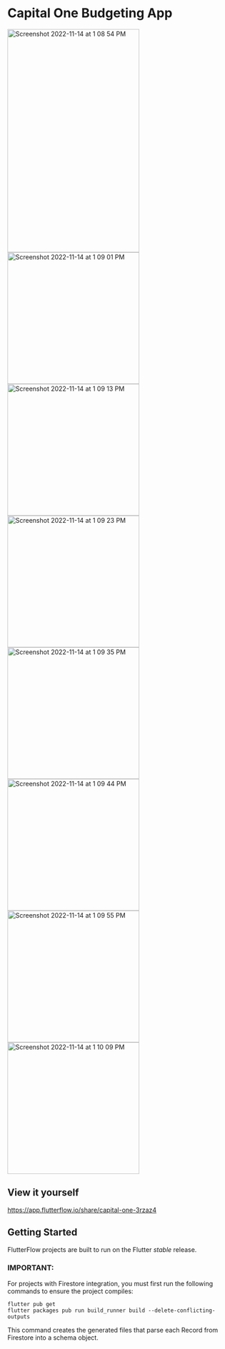 # Capital One Budgeting App

<p float="left">
  
  <img width="295" height="500" alt="Screenshot 2022-11-14 at 1 08 54 PM" src="https://user-images.githubusercontent.com/114526183/201746855-3531bc39-9f6f-42d2-9c3f-1a6978f30254.png">
  <img width="295" alt="Screenshot 2022-11-14 at 1 09 01 PM" src="https://user-images.githubusercontent.com/114526183/201746886-bba58940-fe20-4c14-89d1-ca7efbdc48d0.png">
  <img width="295" alt="Screenshot 2022-11-14 at 1 09 13 PM" src="https://user-images.githubusercontent.com/114526183/201745875-b93682aa-d5dc-4df6-9a79-8018add4b813.png">
<img width="295" alt="Screenshot 2022-11-14 at 1 09 23 PM" src="https://user-images.githubusercontent.com/114526183/201745897-5545a75d-2280-48e2-8a2e-a421c8e2be84.png">
<img width="295" alt="Screenshot 2022-11-14 at 1 09 35 PM" src="https://user-images.githubusercontent.com/114526183/201745910-55ee0a84-eb3c-4543-9b74-7e02fe036915.png">
<img width="295" alt="Screenshot 2022-11-14 at 1 09 44 PM" src="https://user-images.githubusercontent.com/114526183/201745917-24fe27fd-853b-4caf-b374-ea3617adbe1b.png">
<img width="295" alt="Screenshot 2022-11-14 at 1 09 55 PM" src="https://user-images.githubusercontent.com/114526183/201745945-021a32b0-51a3-4142-b7cc-749e8d822d72.png">
<img width="295" alt="Screenshot 2022-11-14 at 1 10 09 PM" src="https://user-images.githubusercontent.com/114526183/201745959-c49cbcc8-5e5d-4098-a90a-5958e47aceaa.png">
</p>




## View it yourself
https://app.flutterflow.io/share/capital-one-3rzaz4


## Getting Started

FlutterFlow projects are built to run on the Flutter _stable_ release.

### IMPORTANT:

For projects with Firestore integration, you must first run the following commands to ensure the project compiles:

```
flutter pub get
flutter packages pub run build_runner build --delete-conflicting-outputs
```

This command creates the generated files that parse each Record from Firestore into a schema object.


